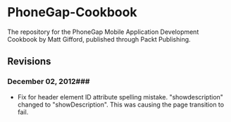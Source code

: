 PhoneGap-Cookbook
=================

The repository for the PhoneGap Mobile Application Development Cookbook by Matt Gifford, published through Packt Publishing.


Revisions
----------------
    

### December 02, 2012###
 
- Fix for header element ID attribute spelling mistake. "showdescription" changed to "showDescription". This was causing the page transition to fail.
